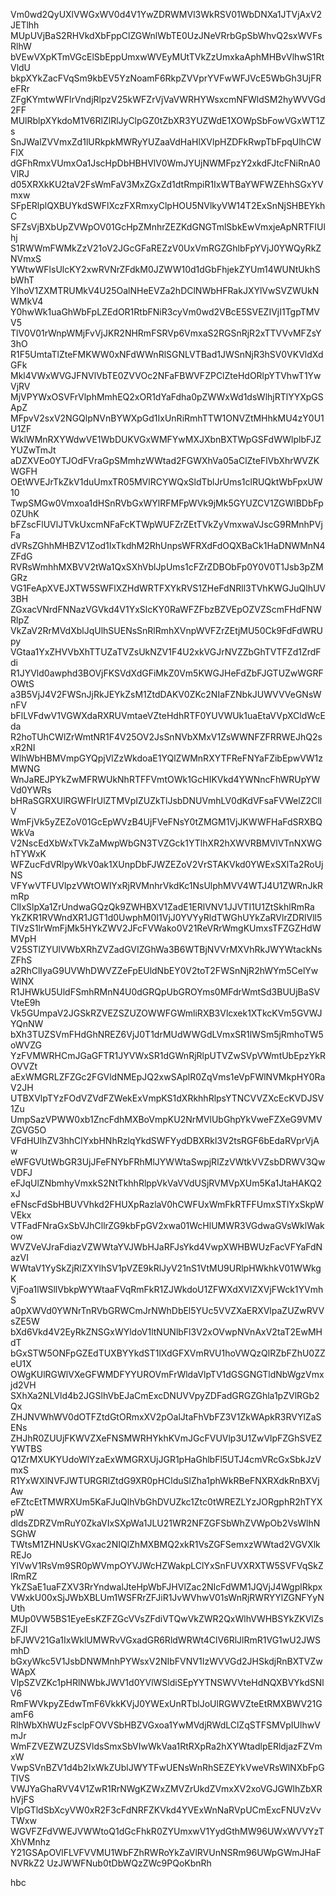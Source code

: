 Vm0wd2QyUXlVWGxWV0d4V1YwZDRWMVl3WkRSV01WbDNXa1JTVjAxV2JETlhh
MUpUVjBaS2RHVkdXbFppClZGWnlWbTE0UzJNeVRrbGpSbWhvQ2sxWVFsRlhW
bVEwVXpKTmVGcElSbEppUmxwWVEyMUtTVkZzUmxkaAphMHBvVlhwS1RtVldU
bkpXYkZacFVqSm9kbEV5YzNoamF6RkpZVVprYVFwWFJVcE5WbGh3UjFReFRr
ZFgKYmtwWFlrVndjRlpzV25kWFZrVjVaVWRHYWsxcmNFWldSM2hyWVVGd2FF
MUlRblpXYkdoM1V6RlZlRlJyClpGZ0tZbXR3YUZWdE1XOWpSbFowVGxWT1Zs
SnJWalZVVmxZd1lURkpkMWRyYUZaaVdHaHlXVlpHZDFkRwpTbFpqUlhCWFlX
dGFhRmxVUmxOa1JscHpDbHBHVlV0WmJYUjNWMFpzY2xkdFJtcFNiRnA0VlRJ
d05XRXkKU2taV2FsWmFaV3MxZGxZd1dtRmpiR1IxWTBaYWFWZEhhSGxYVmxw
SFpERlplQXBUYkdSWFlXczFXRmxyClpHOU5NVlkyVW14T2ExSnNjSHBEYkhC
SFZsVjBXbUpZVWpOV01GcHpZMnhrZEZKdGNGTmlSbkEwVmxjeApNRTFIUlhj
S1RWWmFWMkZzV21oV2JGcGFaREZzV0UxVmRGZGhlbFpYVjJ0YWQyRkZNVmxS
YWtwWFlsUlcKY2xwRVNrZFdkM0JZWW10d1dGbFhjekZYUm14WUNtUkhSbWhT
YlhoV1ZXMTRUMkV4U25OalNHeEVZa2hDClNWbHFRakJXYlVwSVZWUkNWMkV4
Y0hwWk1uaGhWbFpLZEdOR1RtbFNiR3cyVm0wd2VBcE5SVEZIVjI1TgpTMVV5
TlV0V01rWnpWMjFvVjJKR2NHRmFSRVp6VmxaS2RGSnRjR2xTTVVvMFZsY3hO
R1F5UmtaTlZteFMKWW0xNFdWWnRlSGNLVTBad1JWSnNjR3hSV0VKVldXdGFk
Mkl4VWxWVGJFNVlVbTE0ZVVOc2NFaFBWVFZPClZteHdORlpYTVhwT1YwVjRV
MjVPYWxOSVFrVlphMmhEQ2xOR1dYaFdha0pZWWxWd1dsWlhjRTlYYXpGSApZ
MFpvV2sxV2NGQlpNVnBYWXpGd1IxUnRiRmhTTW1ONVZtMHhkMU4zY0U1U1ZF
WklWMnRXYWdwVE1WbDUKVGxWMFYwMXJXbnBXTWpGSFdWWlplbFJZYUZwTmJt
aDZXVEo0YTJOdFVraGpSMmhzWWtad2FGWXhVa05aClZteFlVbXhrWVZKWGFH
OEtWVEJrTkZkV1duUmxTR05MVlRCYWQxSldTblJrUms1clRUQktWbFpxUW10
TwpSMGw0Vmxoa1dHSnRVbGxWYlRFMFpWVk9jMk5GYUZCV1ZGWlBDbFp0ZUhK
bFZscFlUVlJTVkUxcmNFaFcKTWpWUFZrZEtTVkZyVmxwaVJscG9RMnhPVjFa
dVRsZGhhMHBZV1Zod1IxTkdhM2RhUnpsWFRXdFdOQXBaCk1HaDNWMnN4ZFdG
RVRsWmhhMXBVV2tWa1QxSXhVblJpUms1cFZrZDBObFp0Y0V0T1Jsb3pZMGRz
VG1FeApXVEJXTW5SWFlXZHdWRTFXYkRVS1ZHeFdNRll3TVhKWGJuQlhUV3BH
ZGxacVNrdFNNazVGVkd4V1YxSlcKY0RaWFZFbzBZVEpOZVZScmFHdFNWRlpZ
VkZaV2RrMVdXblJqUlhSUENsSnRlRmhXVnpWVFZrZEtjMU50Ck9FdFdWRUpy
VGtaa1YxZHVVbXhTTUZaTVZsUkNZV1F4U2xkVGJrNVZZbGhTVTFZd1ZrdFdi
R1JYVld0awphd3BOVjFKSVdXdGFiMkZ0Vm5KWGJHeFdZbFJGTUZwWGRFOWtS
a3B5VjJ4V2FWSnJjRkJEYkZsM1ZtdDAKV0ZKc2NIaFZNbkJUWVVVeGNsWnFV
bFlLVFdwV1VGWXdaRXRUVmtaeVZteHdhRTF0YUVWUk1uaEtaVVpXCldWcEda
R2hoTUhCWlZrWmtNR1F4V25OV2JsSnNVbXMxV1ZsWWNFZFRRWEJhQ2sxR2NI
WlhWbHBMVmpGYQpjVlZzWkdoaE1YQlZWMnRXYTFReFNYaFZibEpwVW1zMWNG
WnJaREJPYkZwMFRWUkNhRTFFVmtOWk1GcHIKVkd4YWNncFhWRUpYWVd0YWRs
bHRaSGRXUlRGWFlrUlZTMVpIZUZkTlJsbDNUVmhLV0dKdVFsaFVWelZ2CllV
WmFjVk5yZEZoV01GcEpWVzB4UjFVeFNsY0tZMGM1VjJKWWFHaFdSRXBQWkVa
V2NscEdXbWxTVkZaMwpWbGN3TVZGck1YTlhXR2hXWVRBMVlVTnNXWGhTYWxK
WFZucFdVRlpyWkV0ak1XUnpDbFJWZEZoV2VrSTAKVkd0YWExSXlTa2RoUjNS
VFYwVTFUVlpzVWtOWlYxRjRVMnhrVkdKc1NsUlphMVV4WTJ4U1ZWRnJkRmRp
ClIxSlpXa1ZrUndwaGQzQk9ZWHBXV1ZadE1ERlVNV1JJVTI1U1ZtSkhlRmRa
YkZKR1RVWndXR1JGT1d0UwphM0I1VjJ0YVYyRldTWGhUYkZaRVlrZDRlVll5
TlVzS1lrWmFjMk5HYkZWV2JFcFVWako0V21ReVRrWmgKUmxsTFZGZHdWMVpH
V25STlZYUlVWbXRhZVZadGVIZGhWa3B6WTBjNVVrMXVhRkJWYWtackNsZFhS
a2RhClIyaG9UVWhDWVZZeFpEUldNbEY0V2toT2FWSnNjR2hWYm5CelYwWlNX
R1JHWkU5UldFSmhRMnN4U0dGRQpUbGROYms0MFdrWmtSd3BUUjBaSVVteE9h
Vk5GUmpaV2JGSkRZVEZSZUZOWWFGWmliRXB3Vlcxek1XTkcKVm5GVWJYQnNW
bXh3TUZSVmFHdGhNREZ6VjJ0T1drMUdWWGdLVmxSR1lWSm5jRmhoTW5oWVZG
YzFVMWRHCmJGaGFTR1JYVWxSR1dGWnRjRlpUTVZwSVpVWmtUbEpzYkROVVZt
aExWMGRLZFZGc2FGVldNMEpJQ2xwSAplR0ZqVms1eVpFWlNVMkpHY0RaV2JH
UTBXVlpTYzFOdVZVdFZWekExVmpKS1dXRkhhRlpsYTNCVVZXcEcKVDJSV1Zu
UmpSazVPWW0xb1ZncFdhMXBoVmpKU2NrMVlUbGhpYkVweFZXeG9VMVZGVG5O
VFdHUlhZV3hhClYxbHNhRzlqYkdSWFYydDBXRkl3V2tsRGF6bEdaRVprVjAw
eWFGVUtWbGR3UjJFeFNYbFRhMlJYWWtaSwpjRlZzVWtkVVZsbDRWV3QwVDFJ
eFJqUlZNbmhyVmxkS2NtTkhhRlppVkVaVVdUSjRVMVpXUm5Ka1JtaHAKQ2xJ
eFNscFdSbHBUVVhkd2FHUXpRazlaV0hCWFUxWmFkRTFFUmxSTlYxSkpWVEkx
VTFadFNraGxSbVJhCllrZG9kbFpGV2xwa01WcHlUMWR3VGdwaGVsWklWakow
WVZVeVJraFdiazVZWWtaYVJWbHJaRFJsYkd4VwpXWHBWUzFacVFYaFdNazVI
WWtaV1YySkZjRlZXYlhSV1pVZE9kRlJyV21nS1VtMU9URlpHWkhkV01WWkgK
VjFoa1lWSllVbkpWYWtaaFVqRmFkR1ZJWkdoU1ZFWXdXVlZXVjFWck1YVmhS
a0pXWVd0YWNrTnRVbGRWCmJrNWhDbEl5YUc5VVZXaERXVlpaZUZwRVVsZE5W
bXd6Vkd4V2EyRkZNSGxWYldoV1ltNUNlbFl3V2xOVwpNVnAxV2taT2EwMHdT
bGxSTW5ONFpGZEdTUXBYYkdST1lXdGFXVmRVU1hoVWQzQlRZbFZhU0ZZeU1X
OWgKUlRGWlVXeGFWMDFYYUROVmFrWldaVlpTV1dGSGNGTldNbWgzVmxjd2VH
SXhXa2NLVld4b2JGSlhVbEJaCmExcDNUVVpyZDFadGRGZGhla1pZVlRGb2Qx
ZHJNVWhWV0dOTFZtdGtORmxXV2pOalJtaFhVbFZ3V1ZkWApkR3RVYlZaSENs
ZHJhR0ZUUjFKWVZXeFNSMWRHYkhKVmJGcFVUVlp3U1ZwVlpFZGhSVEZYWTBS
Q1ZrMXUKYUdoWlYzaExWMGRXUjJGR1pHaGhlbFl5UTJ4cmVRcGxSbkJzVmxS
R1YxWXlNVFJWTURGRlZtdG9XR0pHClduSlZha1phWkRBeFNXRXdkRnBXVjAw
eFZtcEtTMWRXUm5KaFJuQlhVbGhDVUZkc1Ztc0tWREZLYzJORgphR2hTYXpW
dldsZDRZVmRuY0ZkaVIxSXpWa1JLU21WR2NFZGFSbWhZVWpOb2VsWlhNSGhW
TWtsM1ZHNUsKVGxac2NIQlZhMXBMQ2xkR1VsZGFSemxzWWtad2VGVXlkREJo
YlVwV1RsVm9SR0pWVmpOYVJWcHZWakpLClYxSnFUVXRXTW5SVFVqSkZlRmRZ
YkZSaE1uaFZXV3RrYndwalJteHpWbFJHVlZac2NIcFdWM1JQVjJ4WgplRkpx
VWxkU00xSjJWbXBLUm1WSFRrZFJiR1JvWVhwV01sWnRjRWRYYlZGNFYyNUth
MUp0VW5BS1EyeEsKZFZGcVVsZFdiVTQwVkZWR2QxWlhVWHBSYkZKVlZsZFJl
bFJWV21Ga1IxWklUMWRvVGxadGR6RldWRWt4ClV6RlJlRmR1VG1wU2JWSmhD
bGxyWkc5V1JsbDNWMnhPYWsxV2NIbFVNV1IzWVVGd2JHSkdjRnBXTVZwWApX
VlpSZVZKc1pHRlNWbkJWV1d0YVlWSldiSEpYYTNSWVVteHdNQXBVYkdSNlV6
RmFWVkpyZEdwTmF6VkkKVjJ0YWExUnRTblJoUlRGWVZteEtRMXBWV21GamF6
RlhWbXhWUzFsclpFOVVSbHBZVGxoa1YwMVdjRWdLClZqSTFSMVpIUlhwVmJr
WmFZVEZWZUZSVldsSmxSbVIwWkVaa1RtRXpRa2hXYWtadlpERldjazFZVmxW
VwpSVnBZV1d4b2IxWkZUblJWYTFwUENsWnRhSEZEYkVweVRsWlNXbFpGTlVS
VWJYaGhaRVV4V1ZwR1RrNWgKZWxZMVZrUkdZVmxXV2xoVGJGWlhZbXRhVjFS
VlpGTldSbXcyVW0xR2F3cFdNRFZKVkd4YVExWnNaRVpUCmExcFNUVzVvTWxw
WGVFZFdVWEJVWWtoQ1dGcFhkR0ZYUmxwV1YydGthMW96UWxWVVYzTXhVMnhz
Y21GSApOVlFLVFVVMU1WbFZhRWRoYkZaVlRVUnNSRm96UWpGWmJHaFNVRkZ2
UzJWWFNub0tDbWQzZWc9PQoKbnRh

hbc